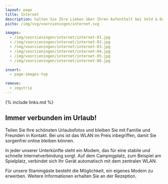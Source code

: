 ```yaml
---
layout: page
title: Internet
description: halten Sie Ihre Lieben über Ihren Aufenthalt bei Veld & Duin auf dem Laufenden
picto: /img/svg/voorzieningen/internet.svg

images:
  - /img/voorzieningen/internet/internet-01.jpg
  - /img/voorzieningen/internet/internet-02.jpg
  - /img/voorzieningen/internet/internet-03.jpg
  - /img/voorzieningen/internet/internet-04.jpg
  - /img/voorzieningen/internet/internet-05.jpg
  - /img/voorzieningen/internet/internet-06.jpg

insert:
  - page-images-top

remove:
  - imgstrip
---
```


{% include links.md %}

## Immer verbunden im Urlaub!

Teilen Sie Ihre schönsten Urlaubsfotos und bleiben Sie mit Familie und Freunden in Kontakt. Bei uns ist das WLAN im Preis inbegriffen, damit Sie sorgenfrei online bleiben können.

In jeder unserer Unterkünfte steht ein Modem, das für eine stabile und schnelle Internetverbindung sorgt. Auf dem Campingplatz, zum Beispiel am Spielplatz, verbindet sich Ihr Gerät automatisch mit dem zentralen WLAN.

Für unsere Stammgäste besteht die Möglichkeit, ein eigenes Modem zu erwerben. Weitere Informationen erhalten Sie an der Rezeption.
